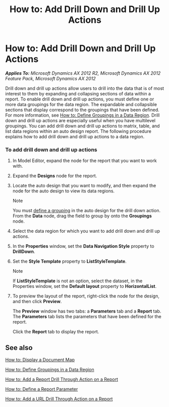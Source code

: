 ﻿---
title: 'How to: Add Drill Down and Drill Up Actions'
TOCTitle: 'How to: Add Drill Down and Drill Up Actions'
ms:assetid: ed28c2fd-532e-490b-8542-5ee8b4de96b5
ms:mtpsurl: https://technet.microsoft.com/en-us/library/Cc622722(v=AX.60)
ms:contentKeyID: 28119612
ms.date: 11/07/2012
mtps_version: v=AX.60
---

# How to: Add Drill Down and Drill Up Actions 


_**Applies To:** Microsoft Dynamics AX 2012 R2, Microsoft Dynamics AX 2012 Feature Pack, Microsoft Dynamics AX 2012_

Drill down and drill up actions allow users to drill into the data that is of most interest to them by expanding and collapsing sections of data within a report. To enable drill down and drill up actions, you must define one or more data groupings for the data region. The expandable and collapsible sections that display correspond to the groupings that have been defined. For more information, see [How to: Define Groupings in a Data Region](how-to-define-groupings-in-a-data-region.md). Drill down and drill up actions are especially useful when you have multilevel groupings. You can add drill down and drill up actions to matrix, table, and list data regions within an auto design report. The following procedure explains how to add drill down and drill up actions to a data region.

### To add drill down and drill up actions

1.  In Model Editor, expand the node for the report that you want to work with.

2.  Expand the **Designs** node for the report.

3.  Locate the auto design that you want to modify, and then expand the node for the auto design to view its data regions.
    

    > [!NOTE]
    > <P>You must <A href="how-to-define-groupings-in-a-data-region.md">define a grouping</A> in the auto design for the drill down action. From the <STRONG>Data</STRONG> node, drag the field to group by onto the <STRONG>Groupings</STRONG> node.</P>



4.  Select the data region for which you want to add drill down and drill up actions.

5.  In the **Properties** window, set the **Data Navigation Style** property to **DrillDown**.

6.  Set the **Style Template** property to **ListStyleTemplate**.
    

    > [!NOTE]
    > <P>If <STRONG>ListStyleTemplate</STRONG> is not an option, select the dataset, in the Properties window, set the <STRONG>Default layout</STRONG> property to <STRONG>HorizontalList</STRONG>.</P>



7.  To preview the layout of the report, right-click the node for the design, and then click **Preview**.
    
    The **Preview** window has two tabs: a **Parameters** tab and a **Report** tab. The **Parameters** tab lists the parameters that have been defined for the report.
    
    Click the **Report** tab to display the report.

## See also

[How to: Display a Document Map](how-to-display-a-document-map.md)

[How to: Define Groupings in a Data Region](how-to-define-groupings-in-a-data-region.md)

[How to: Add a Report Drill Through Action on a Report](how-to-add-a-report-drill-through-action-on-a-report.md)

[How to: Define a Report Parameter](how-to-define-a-report-parameter.md)

[How to: Add a URL Drill Through Action on a Report](how-to-add-a-url-drill-through-action-on-a-report.md)


